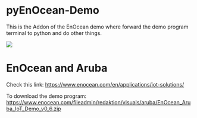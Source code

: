 # pyEnOcean-Demo
This is the Addon of the EnOcean demo where forward the demo program terminal to python and do other things.

![](https://www.enocean.com/fileadmin/user_upload/aruba-header.jpg)
# EnOcean and Aruba
Check this link: https://www.enocean.com/en/applications/iot-solutions/

To download the demo program: https://www.enocean.com/fileadmin/redaktion/visuals/aruba/EnOcean_Aruba_IoT_Demo_v0_6.zip



